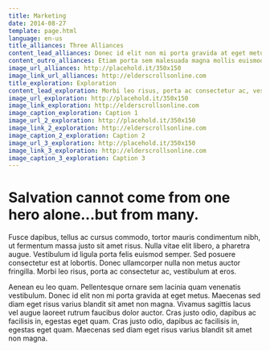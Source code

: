 ```yaml
---
title: Marketing
date: 2014-08-27
template: page.html
language: en-us
title_alliances: Three Alliances
content_lead_alliances: Donec id elit non mi porta gravida at eget metus. Cras mattis consectetur purus sit amet fermentum. Morbi leo risus, porta ac consectetur ac, vestibulum at eros. Maecenas faucibus mollis interdum. Cras justo odio, dapibus ac facilisis in, egestas eget quam. Nullam quis risus eget urna mollis ornare vel eu leo.
content_outro_alliances: Etiam porta sem malesuada magna mollis euismod. Lorem ipsum dolor sit amet, consectetur adipiscing elit. Praesent commodo cursus magna, vel scelerisque nisl consectetur et. Etiam porta sem malesuada magna mollis euismod. Nulla vitae elit libero, a pharetra augue.
image_url_alliances: http://placehold.it/350x150
image_link_url_alliances: http://elderscrollsonline.com
title_exploration: Exploration
content_lead_exploration: Morbi leo risus, porta ac consectetur ac, vestibulum at eros. Morbi leo risus, porta ac consectetur ac, vestibulum at eros. Vivamus sagittis lacus vel augue laoreet rutrum faucibus dolor auctor. Maecenas sed diam eget risus varius blandit sit amet non magna.
image_url_exploration: http://placehold.it/350x150
image_link_exploration: http://elderscrollsonline.com
image_caption_exploration: Caption 1
image_url_2_exploration: http://placehold.it/350x150
image_link_2_exploration: http://elderscrollsonline.com
image_caption_2_exploration: Caption 2
image_url_3_exploration: http://placehold.it/350x150
image_link_3_exploration: http://elderscrollsonline.com
image_caption_3_exploration: Caption 3
---
```


Salvation cannot come from one hero alone...but from many.
==========================================================

Fusce dapibus, tellus ac cursus commodo, tortor mauris condimentum nibh, ut fermentum massa justo sit amet risus. Nulla vitae elit libero, a pharetra augue. Vestibulum id ligula porta felis euismod semper. Sed posuere consectetur est at lobortis. Donec ullamcorper nulla non metus auctor fringilla. Morbi leo risus, porta ac consectetur ac, vestibulum at eros.

Aenean eu leo quam. Pellentesque ornare sem lacinia quam venenatis vestibulum. Donec id elit non mi porta gravida at eget metus. Maecenas sed diam eget risus varius blandit sit amet non magna. Vivamus sagittis lacus vel augue laoreet rutrum faucibus dolor auctor. Cras justo odio, dapibus ac facilisis in, egestas eget quam. Cras justo odio, dapibus ac facilisis in, egestas eget quam. Maecenas sed diam eget risus varius blandit sit amet non magna.